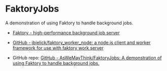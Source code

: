 # FaktoryJobs
A demonstration of using Faktory to handle background jobs.

- [Faktory - high-performance background job server](http://contribsys.com/faktory/)
- [GitHub - jbielick/faktory_worker_node: a node.js client and worker framework for use with faktory work server](https://github.com/jbielick/faktory_worker_node)


- GitHub repo: [GitHub - AsWeMayThink/FaktoryJobs: A demonstration of using Faktory to handle background jobs.](https://github.com/AsWeMayThink/FaktoryJobs)
